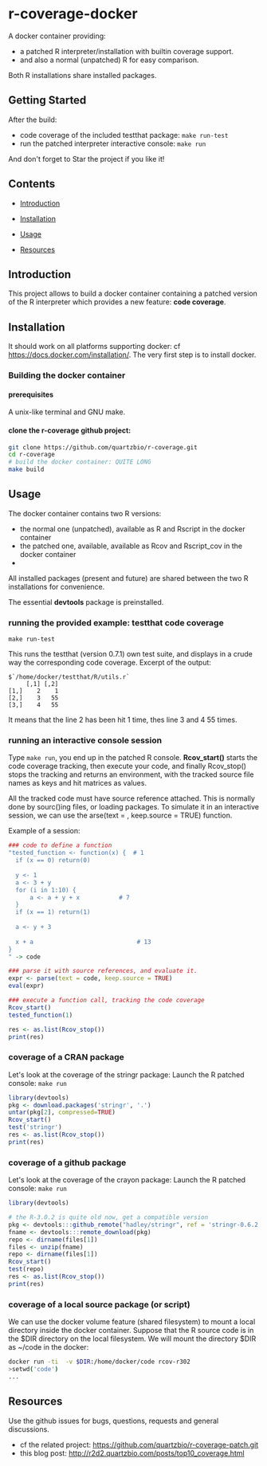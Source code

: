 r-coverage-docker
=================

A docker container providing:
  * a patched R interpreter/installation with builtin coverage support.
  * and also a normal (unpatched) R for easy comparison. 
  
 Both R installations share installed packages.

## Getting Started
After the build:

 * code coverage of the included testthat package: `make run-test`
 * run the patched interpreter interactive console: `make run`

And don't forget to Star the project if you like it!

## Contents

* [Introduction](#introduction)

* [Installation](#installation)

* [Usage](#usage)

* [Resources](#resources)


## Introduction

This project allows to build a docker container containing a patched version of the R interpreter
which provides a new feature: **code coverage**.

## Installation

It should work on all platforms supporting docker: cf https://docs.docker.com/installation/.
The very first step is to install docker.

### Building the docker container

#### prerequisites
A unix-like terminal and GNU make.

#### clone the r-coverage github project: 

```bash
git clone https://github.com/quartzbio/r-coverage.git
cd r-coverage
# build the docker container: QUITE LONG
make build
```

## Usage

The docker container contains two R versions:
 * the normal one (unpatched), available as R and Rscript in the docker container
 * the patched one, available, available as Rcov and Rscript_cov in the docker container
 * 
All installed packages (present and future) are shared between the two R installations for convenience.

The essential **devtools** package is preinstalled.



### running the provided example: testthat code coverage

```
make run-test
```
This runs the testthat (version 0.7.1) own test suite, and displays in a crude way the corresponding code coverage.
Excerpt of the output:
```
$`/home/docker/testthat/R/utils.r`
     [,1] [,2]
[1,]    2    1
[2,]    3   55
[3,]    4   55
```
It means that the line 2 has been hit 1 time, thes line 3 and 4 55 times. 

### running an interactive console session
Type `make run`, you end up in the patched R console.
**Rcov_start()** starts the code coverage tracking, then execute your code, and finally  Rcov_stop() stops the 
tracking and returns an environment, with the tracked source file names as keys and hit matrices as values.

All the tracked code must have source reference attached. This is normally done by sourc()ing files, or loading packages. To simulate it in an interactive session, we can use the arse(text = , keep.source = TRUE) function.

Example of a session:
```r
### code to define a function
"tested_function <- function(x) {  # 1
  if (x == 0) return(0)
	
  y <- 1
  a <- 3 + y
  for (i in 1:10) {
	  a <- a + y + x           # 7
  }
  if (x == 1) return(1)
  
  a <- y + 3
  
  x + a                             # 13
}
" -> code

### parse it with source references, and evaluate it.
expr <- parse(text = code, keep.source = TRUE)
eval(expr)

### execute a function call, tracking the code coverage
Rcov_start()
tested_function(1)

res <- as.list(Rcov_stop())
print(res)
```

### coverage of a CRAN package
Let's look at the coverage of the stringr package:
Launch the R patched console: `make run`
```r
library(devtools)
pkg <- download.packages('stringr', '.')
untar(pkg[2], compressed=TRUE)
Rcov_start()
test('stringr')
res <- as.list(Rcov_stop())
print(res)
```

### coverage of a github package
Let's look at the coverage of the crayon package:
Launch the R patched console: `make run`
```r
library(devtools)

# the R-3.0.2 is quite old now, get a compatible version
pkg <- devtools:::github_remote("hadley/stringr", ref = 'stringr-0.6.2')
fname <- devtools:::remote_download(pkg)
repo <- dirname(files[1])
files <- unzip(fname)
repo <- dirname(files[1])
Rcov_start()
test(repo)
res <- as.list(Rcov_stop())
print(res)
```

### coverage of a local source package (or script)
We can use the docker volume feature (shared filesystem) to mount a local directory inside the docker container.
Suppose that the R source code is in the $DIR directory on the local filesystem.
We will mount the directory $DIR as ~/code in the docker:
```bash
docker run -ti  -v $DIR:/home/docker/code rcov-r302
>setwd('code')
...
```

## Resources

Use the github issues for bugs, questions, requests and general discussions.

 - cf the related project: https://github.com/quartzbio/r-coverage-patch.git
 - this blog post: http://r2d2.quartzbio.com/posts/top10_coverage.html










